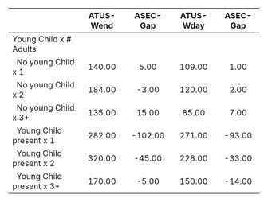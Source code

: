 
|                      |    ATUS-Wend |     ASEC-Gap |    ATUS-Wday |     ASEC-Gap |
| -------------------- | :----------: | :----------: | :----------: | :----------: |
| Young Child x # Adults |              |              |              |              |
| &nbsp;&nbsp;No young Child x 1 |       140.00 |         5.00 |       109.00 |         1.00 |
| &nbsp;&nbsp;No young Child x 2 |       184.00 |        -3.00 |       120.00 |         2.00 |
| &nbsp;&nbsp;No young Child x 3+ |       135.00 |        15.00 |        85.00 |         7.00 |
| &nbsp;&nbsp;Young Child present x 1 |       282.00 |      -102.00 |       271.00 |       -93.00 |
| &nbsp;&nbsp;Young Child present x 2 |       320.00 |       -45.00 |       228.00 |       -33.00 |
| &nbsp;&nbsp;Young Child present x 3+ |       170.00 |        -5.00 |       150.00 |       -14.00 |


